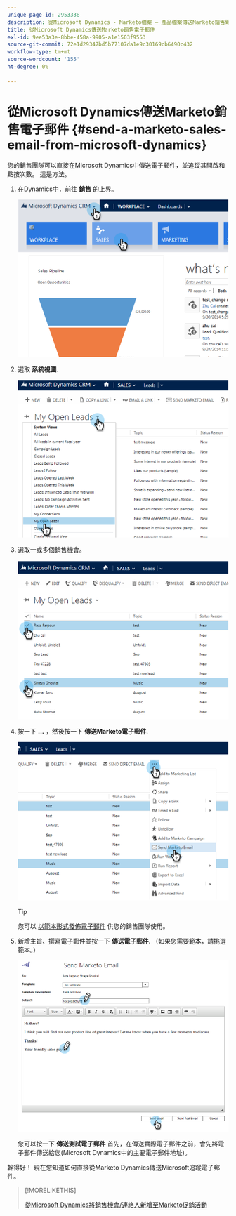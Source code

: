 ```yaml
---
unique-page-id: 2953338
description: 從Microsoft Dynamics - Marketo檔案 — 產品檔案傳送Marketo銷售電子郵件
title: 從Microsoft Dynamics傳送Marketo銷售電子郵件
exl-id: 9ee53a3e-8bbe-458a-9905-a1e1503f9553
source-git-commit: 72e1d29347bd5b77107da1e9c30169cb6490c432
workflow-type: tm+mt
source-wordcount: '155'
ht-degree: 0%

---
```


# 從Microsoft Dynamics傳送Marketo銷售電子郵件 {#send-a-marketo-sales-email-from-microsoft-dynamics}

您的銷售團隊可以直接在Microsoft Dynamics中傳送電子郵件，並追蹤其開啟和點按次數。 這是方法。

1. 在Dynamics中，前往 **銷售** 的上界。

   ![](assets/image2014-10-20-11-3a56-3a9.png)

1. 選取 **系統視圖**.

   ![](assets/image2014-10-20-11-3a56-3a20.png)

1. 選取一或多個銷售機會。

   ![](assets/image2014-10-20-11-3a56-3a35.png)

1. 按一下 **...** ，然後按一下 **傳送Marketo電子郵件**.

   ![](assets/image2014-10-20-11-3a56-3a57.png)

   >[!TIP]
   >
   >您可以 [以範本形式發佈電子郵件](/help/marketo/product-docs/marketo-sales-insight/msi-for-salesforce/features/actions-in-the-msi-panel/send-marketo-email/publish-an-email-to-sales-insight.md) 供您的銷售團隊使用。

1. 新增主旨、撰寫電子郵件並按一下 **傳送電子郵件**. （如果您需要範本，請挑選範本。）

   ![](assets/image2014-10-20-11-3a57-3a8.png)

   您可以按一下 **傳送測試電子郵件** 首先，在傳送實際電子郵件之前，會先將電子郵件傳送給您(Microsoft Dynamics中的主要電子郵件地址)。

幹得好！ 現在您知道如何直接從Marketo Dynamics傳送Microsoft追蹤電子郵件。

>[!MORELIKETHIS]
>
>[從Microsoft Dynamics將銷售機會/連絡人新增至Marketo促銷活動](/help/marketo/product-docs/marketo-sales-insight/msi-for-microsoft-dynamics/setting-up-and-using/add-a-lead-contact-to-a-marketo-campaign-from-microsoft-dynamics.md)
